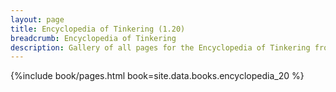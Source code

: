 ```yaml
---
layout: page
title: Encyclopedia of Tinkering (1.20)
breadcrumb: Encyclopedia of Tinkering
description: Gallery of all pages for the Encyclopedia of Tinkering from Tinkers' Construct in Minecraft 1.20.1.
---
```


{%include book/pages.html book=site.data.books.encyclopedia_20 %}